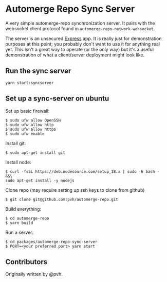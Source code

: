 # Automerge Repo Sync Server

A very simple automerge-repo synchronization server. It pairs with the websocket client protocol
found in `automerge-repo-network-websocket`.

The server is an unsecured [Express](https://expressjs.com/) app. It is really just for
demonstration purposes at this point; you probably don't want to use it for anything real yet. This
isn't a great way to operate (or the only way) but it's a useful demonstration of what a
client/server deployment might look like.

## Run the sync server

`yarn start:syncserver`

## Set up a sync-server on ubuntu

Set up basic firewall:

```
$ sudo ufw allow OpenSSH
$ sudo ufw allow http
$ sudo ufw allow https
$ sudo ufw enable
```

Install git:

```
$ sudo apt-get install git
```

Install node:

```
$ curl -fsSL https://deb.nodesource.com/setup_18.x | sudo -E bash - &&\
sudo apt-get install -y nodejs
```

Clone repo (may require setting up ssh keys to clone from github)

```
$ git clone git@github.com:pvh/automerge-repo.git
```

Build everything:

```
$ cd automerge-repo
$ yarn build
```

Run a server:

```
$ cd packages/automerge-repo-sync-server
$ PORT=<your preferred port> yarn start
```

## Contributors

Originally written by @pvh.
